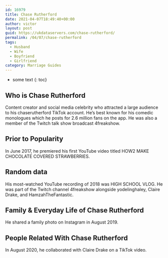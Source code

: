 ```yaml
---
id: 16979
title: Chase Rutherford
date: 2021-04-07T18:49:40+00:00
author: victor
layout: post
guid: https://ukdataservers.com/chase-rutherford/
permalink: /04/07/chase-rutherford
tags:
  - Husband
  - Wife
  - Boyfriend
  - Girlfriend
category: Marriage Guides
---
```


* some text
{: toc}


## Who is Chase Rutherford



Content creator and social media celebrity who attracted a large audience to his chaserutherford TikTok account. He&#8217;s best known for his comedic monologues which he posts for 2.6 million fans on the app. He was also a member of the Twitch talk show broadcast 4freakshow.

                
                
                
## Prior to Popularity



In June 2017, he premiered his first YouTube video titled HOW2 MAKE CHOCOLATE COVERED STRAWBERRIES.

                
                
                
## Random data



His most-watched YouTube recording of 2018 was HIGH SCHOOL VLOG. He was part of the Twitch channel 4freakshow alongside yodelinghaley, Claire Drake, and HamzahTheFantastic.

                
                
                
## Family & Everyday Life of Chase Rutherford



He shared a family photo on Instagram in August 2019.

                
                
                
## People Related With Chase Rutherford



In August 2020, he collaborated with Claire Drake on a TikTok video.

                
              
            
          
          
          